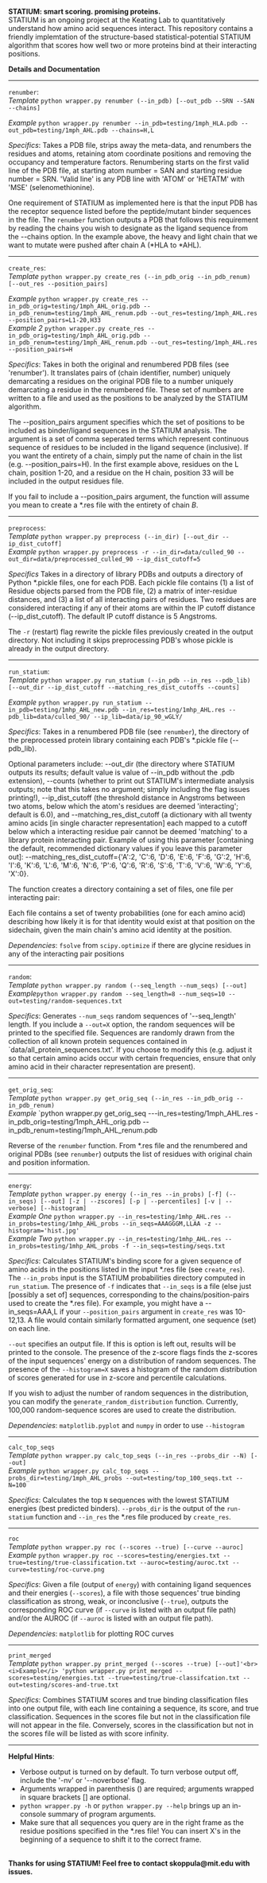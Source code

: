 <b>STATIUM: smart scoring. promising proteins.</b><br>
STATIUM is an ongoing project at the Keating Lab to quantitatively understand how amino acid sequences interact. This repository contains a friendly implemtation of the structure-based statistical-potential STATIUM algorithm that scores how well two or more proteins bind at their interacting positions.

<b>Details and Documentation</b>
***
`renumber`:<br>
<i>Template</i> `python wrapper.py renumber (--in_pdb) [--out_pdb --SRN --SAN --chains]`<br>

<i>Example</i> `python wrapper.py renumber --in_pdb=testing/1mph_HLA.pdb --out_pdb=testing/1mph_AHL.pdb --chains=H,L` <br>

<i>Specifics</i>: Takes a PDB file, strips away the meta-data, and renumbers the residues and atoms, retaining atom coordinate positions and removing the occupancy and temperature factors. Renumbering starts on the first valid line of the PDB file, at starting atom number = SAN and starting residue number = SRN. 'Valid line' is any PDB line with 'ATOM' or 'HETATM' with 'MSE' (selenomethionine).

One requirement of STATIUM as implemented here is that the input PDB has the receptor sequence listed before the peptide/mutant binder sequences in the file. The `renumber` function outputs a PDB that follows this requirement by reading the chains you wish to designate as the ligand sequence from the --chains option. In the example above, the heavy and light chain that we want to mutate were pushed after chain A (*HLA to *AHL).
***
`create_res`:<br>
<i>Template</i> `python wrapper.py create_res (--in_pdb_orig --in_pdb_renum) [--out_res --position_pairs]`<br>

<i>Example</i> `python wrapper.py create_res --in_pdb_orig=testing/1mph_AHL_orig.pdb --in_pdb_renum=testing/1mph_AHL_renum.pdb --out_res=testing/1mph_AHL.res --position_pairs=L1-20,H33`<br>
<i>Example 2</i> `python wrapper.py create_res --in_pdb_orig=testing/1mph_AHL_orig.pdb --in_pdb_renum=testing/1mph_AHL_renum.pdb --out_res=testing/1mph_AHL.res --position_pairs=H`<br>

<i>Specifics</i>: Takes in both the original and renumbered PDB files (see 'renumber'). It translates pairs of (chain identifier, number) uniquely demarcating a residues on the original PDB file to a number uniquely demarcating a residue in the renumbered file. These set of numbers are written to a file and used as the positions to be analyzed by the STATIUM algorithm.

The --position_pairs argument specifies which the set of positions to be included as binder/ligand sequences in the STATIUM analysis. The argument is a set of comma seperated terms which represent continuous sequence of residues to be included in the ligand sequence (inclusive). If you want the entirety of a chain, simply put the name of chain in the list (e.g. --position_pairs=H). In the first example above, residues on the L chain, position 1-20, and a residue on the H chain, position 33 will be included in the output residues file.

If you fail to include a --position_pairs argument, the function will assume you mean to create a *.res file with the entirety of chain <i>B</i>.
***
`preprocess`:<br>
<i>Template</i> `python wrapper.py preprocess (--in_dir) [--out_dir --ip_dist_cutoff]`<br>
<i>Example</i> `python wrapper.py preprocess -r --in_dir=data/culled_90 --out_dir=data/preprocessed_culled_90 --ip_dist_cutoff=5`<br>

<i>Specifics</i> Takes in a directory of library PDBs and outputs a directory of Python *.pickle files, one for each PDB. Each pickle file contains (1) a list of Residue objects parsed from the PDB file, (2) a matrix of inter-residue distances, and (3) a list of all interacting pairs of residues. Two residues are considered interacting if any of their atoms are within the IP cutoff distance (--ip_dist_cutoff). The default IP cutoff distance is 5 Angstroms.

The `-r` (restart) flag rewrite the pickle files previously created in the output directory. Not including it skips preprocessing PDB's whose pickle is already in the output directory. 
***
`run_statium`:<br>
<i>Template</i> `python wrapper.py run_statium (--in_pdb --in_res --pdb_lib) [--out_dir --ip_dist_cutoff --matching_res_dist_cutoffs --counts]`<br>

<i>Example</i> `python wrapper.py run_statium --in_pdb=testing/1mhp_AHL_new.pdb --in_res=testing/1mhp_AHL.res --pdb_lib=data/culled_90/ --ip_lib=data/ip_90_wGLY/` <br>

<i>Specifics</i>: Takes in a renumbered PDB file (see `renumber`), the directory of the preprocessed protein library containing each PDB's *.pickle file (--pdb_lib).

Optional parameters include: --out_dir (the directory where STATIUM outputs its results; default value is value of --in_pdb without the .pdb extension), --counts (whether to print out STATIUM's intermediate analysis outputs; note that this takes no argument; simply including the flag issues printing!), --ip_dist_cutoff (the threshold distance in Angstroms between two atoms, below which the atom's residues are deemed 'interacting'; default is 6.0), and --matching_res_dist_cutoff (a dictionary with all twenty amino acids [in single character representation] each mapped to a cutoff below which a interacting residue pair cannot be deemed 'matching' to a library protein interacting pair. Example of using this parameter [containing the default, recommended dictionary values if you leave this parameter out]: --matching_res_dist_cutoff={'A':2, 'C':6, 'D':6, 'E':6, 'F':6, 'G':2, 'H':6, 'I':6, 'K':6, 'L':6, 'M':6, 'N':6, 'P':6, 'Q':6, 'R':6, 'S':6, 'T':6, 'V':6, 'W':6, 'Y':6, 'X':0}.

The function creates a directory containing a set of files, one file per interacting pair:

Each file contains a set of twenty probabilities (one for each amino acid) describing how likely it is for that identity would exist at that position on the sidechain, given the main chain's amino acid identity at the position.<br>

<i>Dependencies</i>: `fsolve` from `scipy.optimize` if there are glycine residues in any of the interacting pair positions
***
`random`:<br>
<i>Template</i> `python wrapper.py random (--seq_length --num_seqs) [--out]`<br>
<i>Example</i>`python wrapper.py random --seq_length=8 --num_seqs=10 --out=testing/random-sequences.txt`<br>

<i>Specifics</i>: Generates `--num_seqs` random sequences of '--seq_length' length. If you include a `--out=X` option, the random sequences will be printed to the specified file. Sequences are randomly drawn from the collection of all known protein sequences contained in `data/all_protein_sequences.txt'. If you choose to modify this (e.g. adjust it so that certain amino acids occur with certain frequencies, ensure that only amino acid in their character representation are present).
***
`get_orig_seq`:<br>
<i>Template</i> `python wrapper.py get_orig_seq (--in_res --in_pdb_orig --in_pdb_renum)`<br>
<i>Example</i> `python wrapper.py get_orig_seq ---in_res=testing/1mph_AHL.res -in_pdb_orig=testing/1mph_AHL_orig.pdb --in_pdb_renum=testing/1mph_AHL_renum.pdb 

Reverse of the `renumber` function. From *.res file and the renumbered and original PDBs (see `renumber`) outputs the list of residues with original chain and position information.
***
`energy`:<br>
<i>Template</i> `python wrapper.py energy (--in_res --in_probs) [-f] (--in_seqs) [--out] [-z | --zscores] [-p | --percentiles] [-v | --verbose] [--histogram]`<br>
<i>Example One</i> `python wrapper.py --in_res=testing/1mhp_AHL.res --in_probs=testing/1mhp_AHL_probs --in_seqs=AAAGGGM,LLAA -z --histogram='hist.jpg'`<br>
<i>Example Two</i> `python wrapper.py --in_res=testing/1mhp_AHL.res --in_probs=testing/1mhp_AHL_probs -f --in_seqs=testing/seqs.txt`<br>

<i>Specifics</i>: Calculates STATIUM's binding score for a given sequence of amino acids in the positions listed in the input *.res file (see `create_res`). The `--in_probs` input is the STATIUM probabilities directory computed in `run_statium`. The presence of `-f` indicates that `--in_seqs` is a file (else just [possibly a set of] sequences, corresponding to the chains/position-pairs used to create the *.res file). For example, you might have a --in_seqs=AAA,L if your `--position_pairs` argument in `create_res` was 10-12,13. A file would contain similarly formatted argument, one sequence (set) on each line.

`--out` specifies an output file. If this is option is left out, results will be printed to the console. The presence of the z-score flags finds the z-scores of the input sequences' energy on a distribution of random sequences. The presence of the `--histogram=X` saves a histogram of the random distribution of scores generated for use in z-score and percentile calculations.

If you wish to adjust the number of random sequences in the distribution, you can modify the `generate_random_distribution` function. Currently, 100,000 random-sequence scores are used to create the distribution.

<i>Dependencies</i>: `matplotlib.pyplot` and `numpy` in order to use `--histogram`
***
`calc_top_seqs`<br>
<i>Template</i> `python wrapper.py calc_top_seqs (--in_res --probs_dir --N) [--out]`<br>
<i>Example</i> `python wrapper.py calc_top_seqs --probs_dir=testing/1mph_AHL_probs --out=testing/top_100_seqs.txt --N=100`

<i>Specifics</i>: Calculates the top `N` sequences with the lowest STATIUM energies (best predicted binders). `--probs_dir` is the output of the `run-statium` function and `--in_res` the *.res file produced by `create_res`.
***
`roc`<br>
<i>Template</i> `python wrapper.py roc (--scores --true) [--curve --auroc]`<br>
<i>Example</i> `python wrapper.py roc --scores=testing/energies.txt --true=testing/true-classification.txt --auroc=testing/auroc.txt --curve=testing/roc-curve.png`<br>

<i>Specifics</i>: Given a file (output of `energy`) with containing ligand sequences and their energies (`--scores`), a file with those sequences' true binding classification as strong, weak, or inconclusive (`--true`), outputs the corresponding ROC curve (if `--curve` is listed with an output file path) and/or the AUROC (if `--auroc` is listed with an output file path).<br>

<i>Dependencies</i>: `matplotlib` for plotting ROC curves
***
`print_merged`<br>
<i>Template</i> `python wrapper.py print_merged (--scores --true) [--out]'<br>
<i>Example</i> 'python wrapper.py print_merged --scores=testing/energies.txt --true=testing/true-classifcation.txt --out=testing/scores-and-true.txt`<br>

<i>Specifics</i>: Combines STATIUM scores and true binding classification files into one output file, with each line containing a sequence, its score, and true classification. Sequences in the scores file but not in the classification file will not appear in the file. Conversely, scores in the classification but not in the scores file will be listed as with score infinity.
***
<b>Helpful Hints</b>:
+ Verbose output is turned on by default. To turn verbose output off, include the '-nv' or '--noverbose' flag.
+ Arguments wrapped in parenthesis () are required; arguments wrapped in square brackets [] are optional.
+ `python wrapper.py -h` or `python wrapper.py --help` brings up an in-console summary of program arguments. <br>
+ Make sure that all sequences you query are in the right frame as the residue positions specified in the *.res file! You can insert X's in the beginning of a sequence to shift it to the correct frame. <br>

<br>
<b>Thanks for using STATIUM! Feel free to contact skoppula@mit.edu with issues.</b>
<br>
